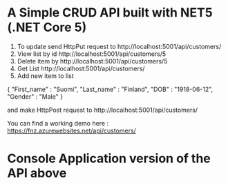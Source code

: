 # A Simple CRUD API built with NET5 (.NET Core 5)
1. To update send HttpPut request to http://localhost:5001/api/customers/
2. View list by id http://localhost:5001/api/customers/5
3. Delete item by http://localhost:5001/api/customers/5
4. Get List http://localhost:5001/api/customers/
5. Add new item to list

{
    "First_name" : "Suomi",
    "Last_name" : "Finland",
    "DOB" : "1918-06-12",
    "Gender" : "Male"
}

and make HttpPost request to http://localhost:5001/api/customers/

You can find a working demo here : https://fnz.azurewebsites.net/api/customers/

# Console Application version of the API above 
